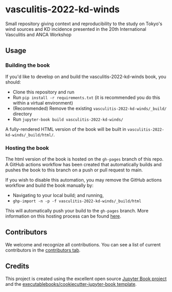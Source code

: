 # vasculitis-2022-kd-winds

Small repository giving context and reproducibility to the study on Tokyo's wind sources and KD incidence presented in the 20th International Vasculitis and ANCA Workshop

## Usage

### Building the book

If you'd like to develop on and build the vasculitis-2022-kd-winds book, you should:

- Clone this repository and run
- Run `pip install -r requirements.txt` (it is recommended you do this within a virtual environment)
- (Recommended) Remove the existing `vasculitis-2022-kd-winds/_build/` directory
- Run `jupyter-book build vasculitis-2022-kd-winds/`

A fully-rendered HTML version of the book will be built in `vasculitis-2022-kd-winds/_build/html/`.

### Hosting the book

The html version of the book is hosted on the `gh-pages` branch of this repo. A GitHub actions workflow has been created that automatically builds and pushes the book to this branch on a push or pull request to main.

If you wish to disable this automation, you may remove the GitHub actions workflow and build the book manually by:

- Navigating to your local build; and running,
- `ghp-import -n -p -f vasculitis-2022-kd-winds/_build/html`

This will automatically push your build to the `gh-pages` branch. More information on this hosting process can be found [here](https://jupyterbook.org/publish/gh-pages.html#manually-host-your-book-with-github-pages).

## Contributors

We welcome and recognize all contributions. You can see a list of current contributors in the [contributors tab](https://github.com/AlFontal/vasculitis_2022_kd_winds/graphs/contributors).

## Credits

This project is created using the excellent open source [Jupyter Book project](https://jupyterbook.org/) and the [executablebooks/cookiecutter-jupyter-book template](https://github.com/executablebooks/cookiecutter-jupyter-book).
